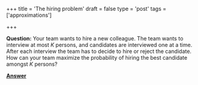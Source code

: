 +++
title = 'The hiring problem'
draft = false
type = 'post'
tags = ['approximations']

+++

**Question:** Your team wants to hire a new colleague. The team wants to interview at most $K$ persons, and candidates are interviewed one at a time. After each interview the team has to decide to hire or reject the candidate. How can your team maximize the probability of hiring the best candidate amongst $K$ persons?

[**Answer**](/puzzles/hiring_problem_answer/)